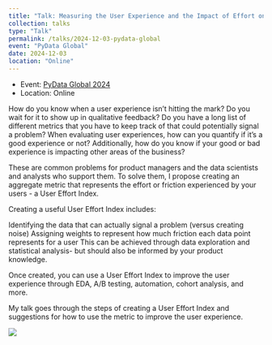 ```yaml
---
title: "Talk: Measuring the User Experience and the Impact of Effort on Business Outcomes"
collection: talks
type: "Talk"
permalink: /talks/2024-12-03-pydata-global
event: "PyData Global"
date: 2024-12-03
location: "Online"
---
```


- Event: [PyData Global 2024](https://pydata.org/global2024)
- Location: Online

How do you know when a user experience isn’t hitting the mark? Do you wait for it to show up in qualitative feedback? Do you have a long list of different metrics that you have to keep track of that could potentially signal a problem? When evaluating user experiences, how can you quantify if it’s a good experience or not? Additionally, how do you know if your good or bad experience is impacting other areas of the business?

These are common problems for product managers and the data scientists and analysts who support them. To solve them, I propose creating an aggregate metric that represents the effort or friction experienced by your users - a User Effort Index.

Creating a useful User Effort Index includes:

Identifying the data that can actually signal a problem (versus creating noise)
Assigning weights to represent how much friction each data point represents for a user
This can be achieved through data exploration and statistical analysis- but should also be informed by your product knowledge.

Once created, you can use a User Effort Index to improve the user experience through EDA, A/B testing, automation, cohort analysis, and more.

My talk goes through the steps of creating a User Effort Index and suggestions for how to use the metric to improve the user experience.

<a href= "https://github.com/maggiewolff/user-effort-index/blob/main/Measuring%20User%20Effort%20and%20Impact%20on%20the%20Business.pdf">
<img src="https://raw.githubusercontent.com/maggiewolff/maggiewolff.github.io/master/images/pydataglobal_screenshot.png"> </a>
